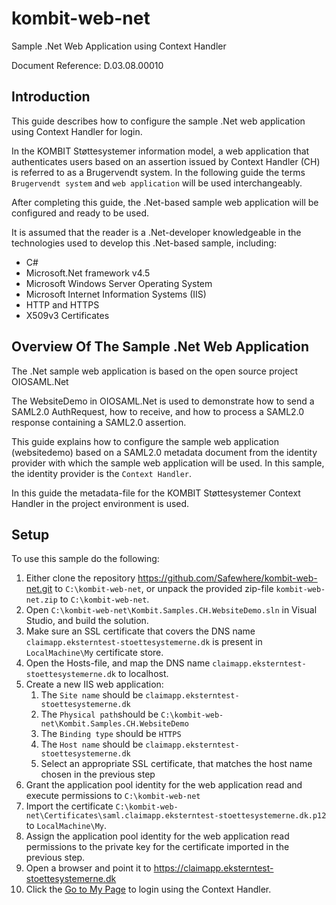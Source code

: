 # kombit-web-net
Sample .Net Web Application using Context Handler

Document Reference: D.03.08.00010

## <a name=“introduction”></a>Introduction

This guide describes how to configure the sample .Net web application using Context Handler for login.

In the KOMBIT Støttesystemer information model, a web application that authenticates users based on an assertion issued by Context Handler (CH) is referred to as a Brugervendt system. In the following guide the terms `Brugervendt system` and `web application` will be used interchangeably.

After completing this guide, the .Net-based sample web application will be configured and ready to be used.

It is assumed that the reader is a .Net-developer knowledgeable in the technologies used to develop this .Net-based sample, including:

* C#
* Microsoft.Net framework v4.5
* Microsoft Windows Server Operating System
* Microsoft Internet Information Systems (IIS)
* HTTP and HTTPS
* X509v3 Certificates

## Overview Of The Sample .Net Web Application

The .Net sample web application is based on the open source project OIOSAML.Net

The WebsiteDemo in OIOSAML.Net is used to demonstrate how to send a SAML2.0 AuthRequest, how to receive, and how to process a SAML2.0 response containing a SAML2.0 assertion. 

This guide explains how to configure the sample web application (websitedemo) based on a SAML2.0 metadata document from the identity provider with which the sample web application will be used. In this sample, the identity provider is the `Context Handler`.

In this guide the metadata-file for the KOMBIT Støttesystemer Context Handler in the project environment is used.

## <a name=“setup”></a>Setup
To use this sample do the following:

1. Either clone the repository <https://github.com/Safewhere/kombit-web-net.git> to `C:\kombit-web-net`, or unpack the provided zip-file `kombit-web-net.zip` to `C:\kombit-web-net`.
2. Open `C:\kombit-web-net\Kombit.Samples.CH.WebsiteDemo.sln` in Visual Studio, and build the solution.
3. Make sure an SSL certificate that covers the DNS name `claimapp.eksterntest-stoettesystemerne.dk` is present in `LocalMachine\My` certificate store.
4. Open the Hosts-file, and map the DNS name `claimapp.eksterntest-stoettesystemerne.dk` to localhost.
5. Create a new IIS web application:
	1. The `Site name` should be `claimapp.eksterntest-stoettesystemerne.dk`
	2. The `Physical path`should be `C:\kombit-web-net\Kombit.Samples.CH.WebsiteDemo`
	3. The `Binding type` should be `HTTPS`
	4. The `Host name` should be `claimapp.eksterntest-stoettesystemerne.dk`
	5. Select an appropriate SSL certificate, that matches the host name chosen in the previous step
6. Grant the application pool identity for the web application read and execute permissions to `C:\kombit-web-net`
7. Import the certificate `C:\kombit-web-net\Certificates\saml.claimapp.eksterntest-stoettesystemerne.dk.p12` to `LocalMachine\My`.
8. Assign the application pool identity for the web application read permissions to the private key for the certificate imported in the previous step.
9. Open a browser and point it to <https://claimapp.eksterntest-stoettesystemerne.dk>
10. Click the [Go to My Page](https://claimapp.eksterntest-stoettesystemerne.dk/MyPage.aspx) to login using the Context Handler. 